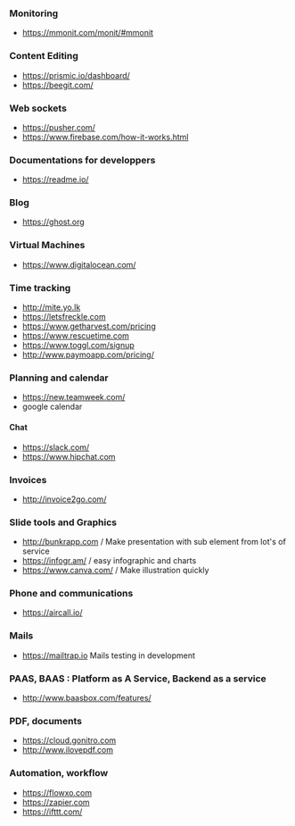 ### Monitoring 
* https://mmonit.com/monit/#mmonit

### Content Editing 

* https://prismic.io/dashboard/
* https://beegit.com/

### Web sockets 

* https://pusher.com/
* https://www.firebase.com/how-it-works.html

### Documentations for developpers

* https://readme.io/

### Blog 

* https://ghost.org

### Virtual Machines

* https://www.digitalocean.com/

### Time tracking 

* http://mite.yo.lk
* https://letsfreckle.com
* https://www.getharvest.com/pricing
* https://www.rescuetime.com
* https://www.toggl.com/signup
* http://www.paymoapp.com/pricing/

### Planning and calendar 

* https://new.teamweek.com/
* google calendar

#### Chat 
* https://slack.com/
* https://www.hipchat.com

### Invoices

* http://invoice2go.com/

### Slide tools and Graphics
 
* http://bunkrapp.com / Make presentation with sub element from lot's of service
* https://infogr.am/ / easy infographic and charts 
* https://www.canva.com/ / Make illustration quickly


### Phone and communications 

* https://aircall.io/

### Mails 

* https://mailtrap.io Mails testing in development

### PAAS, BAAS : Platform as A Service, Backend as a service 

* http://www.baasbox.com/features/


### PDF, documents 

* https://cloud.gonitro.com
* http://www.ilovepdf.com

### Automation, workflow

* https://flowxo.com
* https://zapier.com
* https://ifttt.com/